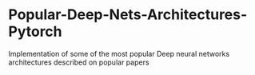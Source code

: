 # Popular-Deep-Nets-Architectures-Pytorch
Implementation of some of the most popular Deep neural networks architectures described on popular papers
